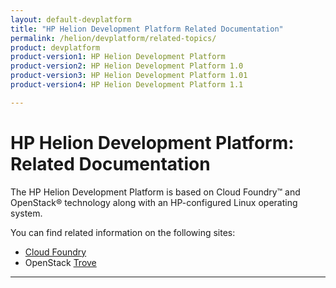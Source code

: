 ```yaml
---
layout: default-devplatform
title: "HP Helion Development Platform Related Documentation"
permalink: /helion/devplatform/related-topics/
product: devplatform
product-version1: HP Helion Development Platform
product-version2: HP Helion Development Platform 1.0
product-version3: HP Helion Development Platform 1.01
product-version4: HP Helion Development Platform 1.1

---
```

<!--PUBLISHED-->

# HP Helion Development Platform: Related Documentation

The HP Helion Development Platform is based on Cloud Foundry&trade; and OpenStack&reg; technology along with an HP-configured Linux operating system.

You can find related information on the following sites:


- [Cloud Foundry](http://docs.cloudfoundry.org/)
- OpenStack [Trove](https://wiki.openstack.org/wiki/Trove)

----
